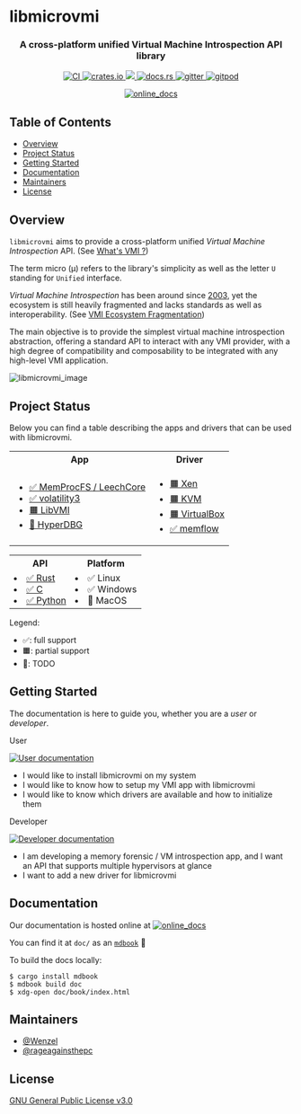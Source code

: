 # libmicrovmi

<h3 align="center">
    A cross-platform unified Virtual Machine Introspection API library
</h3>

<p align="center">
    <a href="https://github.com/Wenzel/libmicrovmi/actions?query=workflow%3ACI">
        <img src="https://github.com/Wenzel/libmicrovmi/workflows/CI/badge.svg" alt="CI"/>
    </a>
    <a href="https://crates.io/crates/microvmi">
        <img src="https://img.shields.io/crates/v/microvmi.svg" alt="crates.io"/>
    </a>
    <a href="https://deps.rs/repo/github/Wenzel/libmicrovmi">
        <img src="https://deps.rs/repo/github/Wenzel/libmicrovmi/status.svg"/>
    </a>
    <a href="https://docs.rs/microvmi">
        <img src="https://docs.rs/microvmi/badge.svg" alt="docs.rs">
    </a>
    <a href="https://gitter.im/libmicrovmi/community">
        <img src="https://badges.gitter.im/libmicrovmi/community.svg" alt="gitter">
    </a>
    <a href="https://gitpod.io/#https://github.com/Wenzel/libmicrovmi">
        <img src="https://img.shields.io/badge/Gitpod-ready--to--code-blue?logo=gitpod" alt="gitpod"/>
    </a>
</p>
<p align="center">
    <a href="https://wenzel.github.io/libmicrovmi/">
        <img src="https://img.shields.io/badge/Online-Documentation-green?style=for-the-badge&logo=gitbook" alt="online_docs"/>
    </a>
</p>

## Table of Contents

- [Overview](#overview)
- [Project Status](#project-status)
- [Getting Started](#getting-started)
- [Documentation](#documentation)
- [Maintainers](#maintainers)
- [License](#license)

## Overview

`libmicrovmi` aims to provide a cross-platform unified _Virtual Machine Introspection_ API. (See [What's VMI ?](https://wenzel.github.io/libmicrovmi/explanation/vmi_api.html))

The term micro (μ) refers to the library's simplicity as well as the letter `U`
standing for `Unified` interface.

_Virtual Machine Introspection_ has been around since [2003](https://www.ndss-symposium.org/ndss2003/virtual-machine-introspection-based-architecture-intrusion-detection/),
yet the ecosystem is still heavily fragmented and lacks standards as well as interoperability. (See [VMI Ecosystem Fragmentation](https://wenzel.github.io/libmicrovmi/explanation/vmi_ecosystem.html))

The main objective is to provide the simplest virtual machine introspection abstraction, offering a standard API to interact with
any VMI provider, with a high degree of compatibility and composability to be integrated with any high-level VMI application.

![libmicrovmi_image](https://user-images.githubusercontent.com/964610/110927584-1dfc4500-8326-11eb-9ed5-a0732296082b.png)

## Project Status

Below you can find a table describing the apps and drivers that can be used
with libmicrovmi.

<table>
  <tbody>
    <tr>
        <th align="center">App</th>
        <th align="center">Driver</th>
    </tr>
    <tr>
        <td>
            <ul>
                <li><a href="https://wenzel.github.io/libmicrovmi/reference/integration/leechcore.html">✅ MemProcFS / LeechCore</a></li>
                <li><a href="https://wenzel.github.io/libmicrovmi/reference/integration/volatility3.html">✅ volatility3</a></li>
                <li><a href="https://wenzel.github.io/libmicrovmi/reference/integration/libvmi.html">🟧 LibVMI</a></li>
                <li><a href="https://github.com/Wenzel/libmicrovmi/issues/139">🔲 HyperDBG</a></li>
            </ul>
        </td>
        <td>
            <ul>
                <li><a href="https://wenzel.github.io/libmicrovmi/reference/drivers/xen.html">🟧 Xen</a></li>
                <li><a href="https://wenzel.github.io/libmicrovmi/reference/drivers/kvm.html">🟧 KVM</a></li>
                <li><a href="https://wenzel.github.io/libmicrovmi/reference/drivers/virtualbox.html">🟧 VirtualBox</a></li>
                <li><a href="https://wenzel.github.io/libmicrovmi/reference/drivers/memflow.html">✅ memflow</a></li>
            </ul>
        </td>
    </tr>
  </tbody>
</table>

<table>
    <tbody>
        <tr>
            <th align="center">API</th>
            <th align="center">Platform</th>
        </tr>
        <tr>
            <td>
                <li><a href="https://wenzel.github.io/libmicrovmi/reference/api/rust_api.html">✅ Rust</a></li>
                <li><a href="https://wenzel.github.io/libmicrovmi/reference/api/c_api.html">✅ C</a></li>
                <li><a href="https://wenzel.github.io/libmicrovmi/reference/api/python_api.html">✅ Python</a></li>
            </td>
            <td>
                <li>✅ Linux</li>
                <li>✅ Windows</li>
                <li>🔲 MacOS</li>
            </td>
        </tr>
    </tbody>
</table>

Legend:
- ✅: full support
- 🟧: partial support
- 🔲: TODO

## Getting Started

The documentation is here to guide you, whether you are a *user* or *developer*.

User

[![User documentation](https://user-images.githubusercontent.com/964610/134169948-bf8de1df-6169-4c5a-918a-04bf71fc7c61.png)](https://wenzel.github.io/libmicrovmi/tutorial/installation.html)

- I would like to install libmicrovmi on my system
- I would like to know how to setup my VMI app with libmicrovmi
- I would like to know which drivers are available and how to initialize them

Developer

[![Developer documentation](https://user-images.githubusercontent.com/964610/134168828-85f2cf4b-1d4f-455b-af10-f0ba8c49eb05.png)](https://wenzel.github.io/libmicrovmi/developer/libmicrovmi.html)

- I am developing a memory forensic / VM introspection app, and I want an API that supports multiple hypervisors at glance
- I want to add a new driver for libmicrovmi

## Documentation

Our documentation is hosted online at [![online_docs](https://img.shields.io/badge/Online-Documentation-green)](https://wenzel.github.io/libmicrovmi/)

You can find it at `doc/` as an [`mdbook`](https://rust-lang.github.io/mdBook/) 📖

To build the docs locally:
~~~
$ cargo install mdbook
$ mdbook build doc
$ xdg-open doc/book/index.html
~~~


## Maintainers

- [@Wenzel](https://github.com/Wenzel)
- [@rageagainsthepc](https://github.com/rageagainsthepc)

## License

[GNU General Public License v3.0](https://github.com/Wenzel/pyvmidbg/blob/master/LICENSE)
